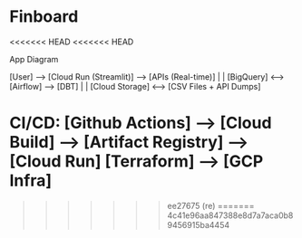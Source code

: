 # Finboard
<<<<<<< HEAD
<<<<<<< HEAD

App Diagram

[User] --> [Cloud Run (Streamlit)] --> [APIs (Real-time)]
                     |                      |
                [BigQuery] <--> [Airflow] --> [DBT]
                     |                      |
               [Cloud Storage] <--> [CSV Files + API Dumps]

CI/CD:
[Github Actions] --> [Cloud Build] --> [Artifact Registry] --> [Cloud Run]
                    [Terraform] --> [GCP Infra]
=======
>>>>>>> ee27675 (re)
=======
>>>>>>> 4c41e96aa847388e8d7a7aca0b89456915ba4454
